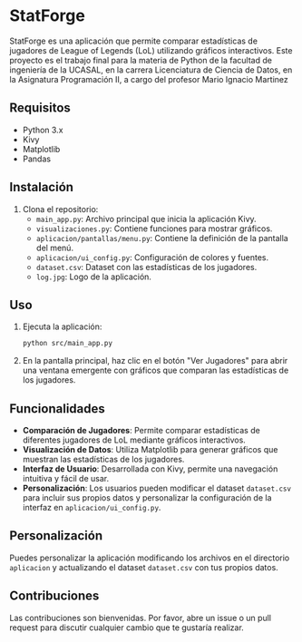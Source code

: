 # StatForge

StatForge es una aplicación que permite comparar estadísticas de jugadores de League of Legends (LoL) utilizando gráficos interactivos. Este proyecto es el trabajo final para la materia de Python de la facultad de ingeniería de la UCASAL, en la carrera Licenciatura de Ciencia de Datos, en la Asignatura Programación II, a cargo del profesor Mario Ignacio Martinez

## Requisitos

- Python 3.x
- Kivy
- Matplotlib
- Pandas

## Instalación

1. Clona el repositorio:
    - `main_app.py`: Archivo principal que inicia la aplicación Kivy.
    - `visualizaciones.py`: Contiene funciones para mostrar gráficos.
    - `aplicacion/pantallas/menu.py`: Contiene la definición de la pantalla del menú.
    - `aplicacion/ui_config.py`: Configuración de colores y fuentes.
    - `dataset.csv`: Dataset con las estadísticas de los jugadores.
    - `log.jpg`: Logo de la aplicación.

## Uso

1. Ejecuta la aplicación:
    ```sh
    python src/main_app.py
    ```

2. En la pantalla principal, haz clic en el botón "Ver Jugadores" para abrir una ventana emergente con gráficos que comparan las estadísticas de los jugadores.

## Funcionalidades

- **Comparación de Jugadores**: Permite comparar estadísticas de diferentes jugadores de LoL mediante gráficos interactivos.
- **Visualización de Datos**: Utiliza Matplotlib para generar gráficos que muestran las estadísticas de los jugadores.
- **Interfaz de Usuario**: Desarrollada con Kivy, permite una navegación intuitiva y fácil de usar.
- **Personalización**: Los usuarios pueden modificar el dataset `dataset.csv` para incluir sus propios datos y personalizar la configuración de la interfaz en `aplicacion/ui_config.py`.

## Personalización

Puedes personalizar la aplicación modificando los archivos en el directorio `aplicacion` y actualizando el dataset `dataset.csv` con tus propios datos.

## Contribuciones

Las contribuciones son bienvenidas. Por favor, abre un issue o un pull request para discutir cualquier cambio que te gustaría realizar.